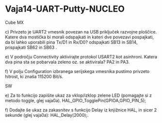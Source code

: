 # Vaja14-UART-Putty-NUCLEO

Cube MX

c) Privzeto je UART2 vmesnik povezan na USB priključek razvojne ploščice. Katere dva mostička bi morali
odspajkati in kateri dve povezavi pospajkati, da bi lahko uporabili pina Tx/D1 in Rx/D0? odspajkati SB13 in SB14,
 prispajkati SB62 in SB63 .
 
e) V področju Connectivity aktivirajte protokol USART2 kot asinhroni. Katera dva pina sta se pobarvala
zeleno oz. se aktivirala? PA2 in PA3.

f) V polju Configuration izbranega serijskega vmesnika pustimo privzeto hitrost, ki znaša 115200 Bit/s.
 
 SW
 
 e) Za to funkcijo zapišite ukaz za vklop/izklop zelene LED (pomagajte si z metodo toggle, glej vaja0a).
  HAL_GPIO_TogglePin(GPIOA,GPIO_PIN_5);

f) Dodajte še ukaz za zakasnitev s funkcijo Delay iz knjižnice HAL, in sicer 2 sekunde (glej vaja0a):
  HAL_Delay(2000);.
